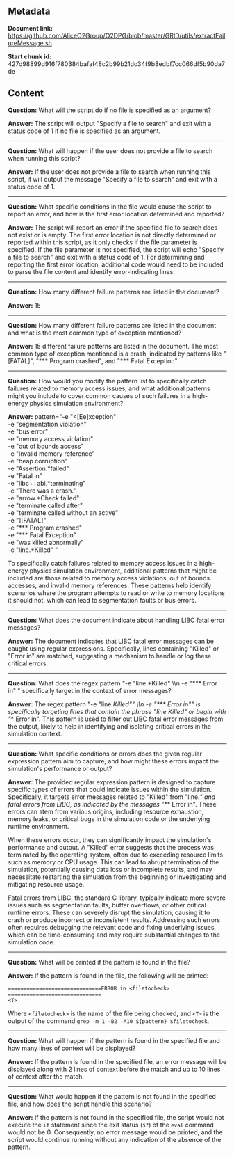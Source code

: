## Metadata

**Document link:** https://github.com/AliceO2Group/O2DPG/blob/master/GRID/utils/extractFailureMessage.sh

**Start chunk id:** 427d98899d916f780384bafaf48c2b99b21dc34f9b8edbf7cc066df5b90da7de

## Content

**Question:** What will the script do if no file is specified as an argument?

**Answer:** The script will output "Specify a file to search" and exit with a status code of 1 if no file is specified as an argument.

---

**Question:** What will happen if the user does not provide a file to search when running this script?

**Answer:** If the user does not provide a file to search when running this script, it will output the message "Specify a file to search" and exit with a status code of 1.

---

**Question:** What specific conditions in the file would cause the script to report an error, and how is the first error location determined and reported?

**Answer:** The script will report an error if the specified file to search does not exist or is empty. The first error location is not directly determined or reported within this script, as it only checks if the file parameter is specified. If the file parameter is not specified, the script will echo "Specify a file to search" and exit with a status code of 1. For determining and reporting the first error location, additional code would need to be included to parse the file content and identify error-indicating lines.

---

**Question:** How many different failure patterns are listed in the document?

**Answer:** 15

---

**Question:** How many different failure patterns are listed in the document and what is the most common type of exception mentioned?

**Answer:** 15 different failure patterns are listed in the document. The most common type of exception mentioned is a crash, indicated by patterns like "[FATAL]", "\*\*\* Program crashed", and "\*\*\* Fatal Exception".

---

**Question:** How would you modify the pattern list to specifically catch failures related to memory access issues, and what additional patterns might you include to cover common causes of such failures in a high-energy physics simulation environment?

**Answer:** pattern="-e \"\<[Ee]xception\"                         \
         -e \"segmentation violation\"                 \
         -e \"bus error\"                              \
         -e \"memory access violation\"                \
         -e \"out of bounds access\"                   \
         -e \"invalid memory reference\"               \
         -e \"heap corruption\"                         \
         -e \"Assertion.*failed\"                      \
         -e \"Fatal in\"                               \
         -e \"libc++abi.*terminating\"                 \
         -e \"There was a crash.\"                     \
         -e \"arrow.*Check failed\"                    \
         -e \"terminate called after\"                 \
         -e \"terminate called without an active\"     \
         -e \"\]\[FATAL\]\"                            \
         -e \"\*\*\* Program crashed\"                 \
         -e \"\*\*\* Fatal Exception\"                 \
         -e \"was killed abnormally\"                  \
         -e \"line.*Killed\"                           \"

To specifically catch failures related to memory access issues in a high-energy physics simulation environment, additional patterns that might be included are those related to memory access violations, out of bounds accesses, and invalid memory references. These patterns help identify scenarios where the program attempts to read or write to memory locations it should not, which can lead to segmentation faults or bus errors.

---

**Question:** What does the document indicate about handling LIBC fatal error messages?

**Answer:** The document indicates that LIBC fatal error messages can be caught using regular expressions. Specifically, lines containing "Killed" or "Error in" are matched, suggesting a mechanism to handle or log these critical errors.

---

**Question:** What does the regex pattern "-e \"line.*Killed\" \\\n     -e \"\*\*\* Error in\" " specifically target in the context of error messages?

**Answer:** The regex pattern "-e "line.*Killed"" \\\n     -e "\*\*\* Error in"" is specifically targeting lines that contain the phrase "line.*Killed" or begin with "*** Error in". This pattern is used to filter out LIBC fatal error messages from the output, likely to help in identifying and isolating critical errors in the simulation context.

---

**Question:** What specific conditions or errors does the given regular expression pattern aim to capture, and how might these errors impact the simulation's performance or output?

**Answer:** The provided regular expression pattern is designed to capture specific types of errors that could indicate issues within the simulation. Specifically, it targets error messages related to "Killed" from "line.*" and fatal errors from LIBC, as indicated by the messages "*\*\* Error in". These errors can stem from various origins, including resource exhaustion, memory leaks, or critical bugs in the simulation code or the underlying runtime environment.

When these errors occur, they can significantly impact the simulation's performance and output. A "Killed" error suggests that the process was terminated by the operating system, often due to exceeding resource limits such as memory or CPU usage. This can lead to abrupt termination of the simulation, potentially causing data loss or incomplete results, and may necessitate restarting the simulation from the beginning or investigating and mitigating resource usage.

Fatal errors from LIBC, the standard C library, typically indicate more severe issues such as segmentation faults, buffer overflows, or other critical runtime errors. These can severely disrupt the simulation, causing it to crash or produce incorrect or inconsistent results. Addressing such errors often requires debugging the relevant code and fixing underlying issues, which can be time-consuming and may require substantial changes to the simulation code.

---

**Question:** What will be printed if the pattern is found in the file?

**Answer:** If the pattern is found in the file, the following will be printed:

```
==============================ERROR in <filetocheck> ==============================
<T>
```

Where `<filetocheck>` is the name of the file being checked, and `<T>` is the output of the command `grep -m 1 -B2 -A10 ${pattern} $filetocheck`.

---

**Question:** What will happen if the pattern is found in the specified file and how many lines of context will be displayed?

**Answer:** If the pattern is found in the specified file, an error message will be displayed along with 2 lines of context before the match and up to 10 lines of context after the match.

---

**Question:** What would happen if the pattern is not found in the specified file, and how does the script handle this scenario?

**Answer:** If the pattern is not found in the specified file, the script would not execute the `if` statement since the exit status (`$?`) of the `eval` command would not be 0. Consequently, no error message would be printed, and the script would continue running without any indication of the absence of the pattern.